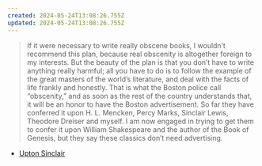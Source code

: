 ```yaml
---
created: 2024-05-24T13:08:26.755Z
updated: 2024-05-24T13:08:26.755Z
---
```

> If it were necessary to write really obscene books, I wouldn’t recommend this plan, because real obscenity is altogether foreign to my interests. But the beauty of the plan is that you don’t have to write anything really harmful; all you have to do is to follow the example of the great masters of the world’s literature, and deal with the facts of life frankly and honestly. That is what the Boston police call “obscenity,” and as soon as the rest of the country understands that, it will be an honor to have the Boston advertisement. So far they have conferred it upon H. L. Mencken, Percy Marks, Sinclair Lewis, Theodore Dreiser and myself. I am now engaged in trying to get them to confer it upon William Shakespeare and the author of the Book of Genesis, but they say these classics don’t need advertising.

- [Upton Sinclair](https://www.newyorker.com/magazine/1927/07/02/how-to-be-obscene)